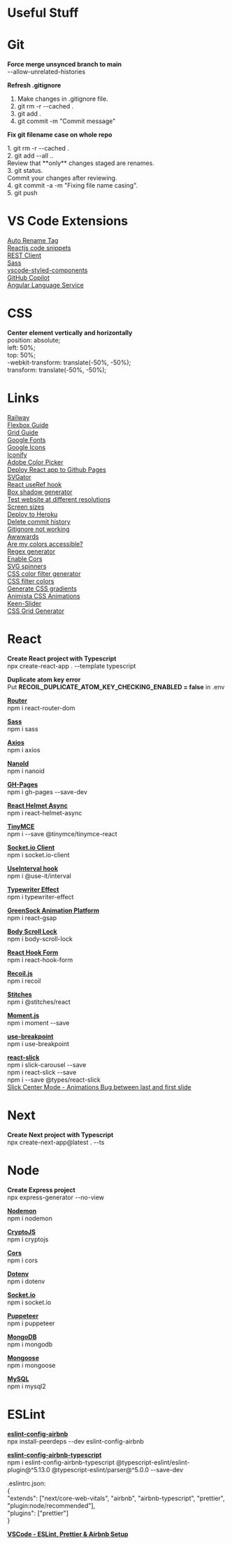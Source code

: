 # Useful Stuff



# Git

<b>Force merge unsynced branch to main</b>
<br/>
--allow-unrelated-histories

<b>Refresh .gitignore</b>
<br/>
1. Make changes in .gitignore file.
2. git rm -r --cached .
3. git add .
4. git commit -m "Commit message"

<b>Fix git filename case on whole repo</b>
<p>
  1. git rm -r --cached .</br>
  2. git add --all ..</br>
  Review that **only** changes staged are renames.</br>
  3. git status.</br>
  Commit your changes after reviewing.</br>
  4. git commit -a -m "Fixing file name casing".</br>
  5. git push</br>
</p>



# VS Code Extensions

<a href="https://marketplace.visualstudio.com/items?itemName=formulahendry.auto-rename-tag">Auto Rename Tag</a>
<br/>
<a href="https://marketplace.visualstudio.com/items?itemName=xabikos.ReactSnippets">Reactjs code snippets</a>
<br/>
<a href="https://marketplace.visualstudio.com/items?itemName=humao.rest-client">REST Client</a>
<br/>
<a href="https://marketplace.visualstudio.com/items?itemName=Syler.sass-indented">Sass</a>
<br/>
<a href="https://marketplace.visualstudio.com/items?itemName=styled-components.vscode-styled-components">vscode-styled-components</a>
<br/>
<a href="https://marketplace.visualstudio.com/items?itemName=GitHub.copilot">GitHub Copilot</a>
<br/>
<a href="https://marketplace.visualstudio.com/items?itemName=Angular.ng-template">Angular Language Service</a>
<br/>



# CSS

<b>Center element vertically and horizontally</b>
<br/>
position: absolute;
<br/>
left: 50%;
<br/>
top: 50%;
<br/>
-webkit-transform: translate(-50%, -50%);
<br/>
transform: translate(-50%, -50%);
<br/>



# Links
<a href="https://railway.app/">Railway</a><br/>
<a href="https://css-tricks.com/snippets/css/a-guide-to-flexbox/">Flexbox Guide</a><br/>
<a href="https://css-tricks.com/snippets/css/complete-guide-grid/">Grid Guide</a><br/>
<a href="https://fonts.google.com/">Google Fonts</a><br/>
<a href="https://fonts.google.com/icons">Google Icons</a><br/>
<a href="https://iconify.design/">Iconify</a><br/>
<a href="https://color.adobe.com/sv/create/color-wheel">Adobe Color Picker</a><br/>
<a href="https://dev.to/yuribenjamin/how-to-deploy-react-app-in-github-pages-2a1f">Deploy React app to Github Pages</a><br/>
<a href="https://app.svgator.com/">SVGator</a><br/>
<a href="https://www.youtube.com/watch?v=yCS2m01bQ6w">React useRef hook</a><br/>
<a href="https://html-css-js.com/css/generator/box-shadow/">Box shadow generator</a><br/>
<a href="https://screenfly.org/">Test website at different resolutions</a><br/>
<a href="https://screensiz.es/">Screen sizes</a><br/>
<a href="https://devcenter.heroku.com/articles/git">Deploy to Heroku</a><br/>
<a href="https://stackoverflow.com/questions/13716658/how-to-delete-all-commit-history-in-github">Delete commit history</a><br/>
<a href="https://stackoverflow.com/questions/25436312/gitignore-not-working">Gitignore not working</a><br/>
<a href="https://www.awwwards.com/">Awwwards</a><br/>
<a href="https://www.aremycolorsaccessible.com/">Are my colors accessible?</a><br/>
<a href="https://regex-generator.olafneumann.org/">Regex generator</a><br/>
<a href="https://enable-cors.org/index.html">Enable Cors</a><br/>
<a href="https://github.com/n3r4zzurr0/svg-spinners">SVG spinners</a><br/>
<a href="https://angel-rs.github.io/css-color-filter-generator/">CSS color filter generator</a><br/>
<a href="https://codepen.io/sosuke/pen/Pjoqqp">CSS filter colors</a><br/>
<a href="https://cssgradient.io/">Generate CSS gradients</a><br/>
<a href="https://animista.net/">Animista CSS Animations</a><br/>
<a href="https://keen-slider.io/">Keen-Slider</a><br/>
<a href="https://cssgrid-generator.netlify.app/">CSS Grid Generator</a><br/>



# React

<b>Create React project with Typescript</b>
<br/>
npx create-react-app . --template typescript
<br/>

<b>Duplicate atom key error</b>
<br/>
Put <b>RECOIL_DUPLICATE_ATOM_KEY_CHECKING_ENABLED = false</b> in .env
<br/>

<a href="https://www.npmjs.com/package/react-router-dom"><b>Router</b></a>
<br/>
npm i react-router-dom
<br/>

<a href="https://www.npmjs.com/package/sass"><b>Sass</b></a>
<br/>
npm i sass
<br/>

<a href="https://www.npmjs.com/package/axios"><b>Axios</b></a>
<br/>
npm i axios
<br/>

<a href="https://www.npmjs.com/package/nanoid"><b>NanoId</b></a>
<br/>
npm i nanoid
<br/>

<a href="https://www.npmjs.com/package/gh-pages"><b>GH-Pages</b></a>
<br/>
npm i gh-pages --save-dev
<br/>

<a href="https://www.npmjs.com/package/react-helmet-async"><b>React Helmet Async</b></a>
<br/>
npm i react-helmet-async
<br/>

<a href="https://www.npmjs.com/package/tinymce"><b>TinyMCE</b></a>
<br/>
npm i --save @tinymce/tinymce-react
<br/>

<a href="https://www.npmjs.com/package/socket.io-client"><b>Socket.io Client</b></a>
<br/>
npm i socket.io-client
<br/>

<a href="https://www.npmjs.com/package/@use-it/interval"><b>UseInterval hook</b></a>
<br/>
npm i @use-it/interval
<br/>

<a href="https://www.npmjs.com/package/typewriter-effect"><b>Typewriter Effect</b></a>
<br/>
npm i typewriter-effect
<br/>

<a href="https://www.npmjs.com/package/react-gsap"><b>GreenSock Animation Platform</b></a>
<br/>
npm i react-gsap
<br/>

<a href="https://www.npmjs.com/package/body-scroll-lock"><b>Body Scroll Lock</b></a>
<br/>
npm i body-scroll-lock
<br/>

<a href="https://www.npmjs.com/package/react-hook-form"><b>React Hook Form</b></a>
<br/>
npm i react-hook-form
<br/>

<a href="https://www.npmjs.com/package/recoil"><b>Recoil.js</b></a>
<br/>
npm i recoil
<br/>

<a href="https://www.npmjs.com/package/@stitches/react"><b>Stitches</b></a>
<br/>
npm i @stitches/react
<br/>

<a href="https://www.npmjs.com/package/moment"><b>Moment.js</b></a>
<br/>
npm i moment --save
<br/>

<a href="https://www.npmjs.com/package/use-breakpoint"><b>use-breakpoint</b></a>
<br/>
npm i use-breakpoint
<br/>

<a href="https://www.npmjs.com/package/react-slick"><b>react-slick</b></a>
<br/>
npm i slick-carousel --save
<br/>
npm i react-slick --save
<br/>
npm i --save @types/react-slick
<br/>
<a href="https://github.com/kenwheeler/slick/issues/3271">Slick Center Mode - Animations Bug between last and first slide</a>
<br/>


# Next

<b>Create Next project with Typescript</b>
<br/>
npx create-next-app@latest . --ts
<br/>


# Node

<b>Create Express project</b>
<br/>
npx express-generator --no-view
<br/>

<a href="https://www.npmjs.com/package/nodemon"><b>Nodemon</b></a>
<br/>
npm i nodemon
<br/>

<a href="https://www.npmjs.com/package/crypto-js"><b>CryptoJS</b></a>
<br/>
npm i cryptojs
<br/>

<a href="https://www.npmjs.com/package/cors"><b>Cors</b></a>
<br/>
npm i cors
<br/>

<a href="https://www.npmjs.com/package/dotenv"><b>Dotenv</b></a>
<br/>
npm i dotenv
<br/>

<a href="https://www.npmjs.com/package/socket.io"><b>Socket.io</b></a>
<br/>
npm i socket.io
<br/>

<a href="https://www.npmjs.com/package/puppeteer"><b>Puppeteer</b></a>
<br/>
npm i puppeteer
<br/>

<a href="https://www.npmjs.com/package/mongodb"><b>MongoDB</b></a>
<br/>
npm i mongodb
<br/>

<a href="https://www.npmjs.com/package/mongoose"><b>Mongoose</b></a>
<br/>
npm i mongoose
<br/>

<a href="https://www.npmjs.com/package/mysql2"><b>MySQL</b></a>
<br/>
npm i mysql2
<br/>


# ESLint
<a href="https://www.npmjs.com/package/eslint-config-airbnb"><b>eslint-config-airbnb</b></a>
<br/>
npx install-peerdeps --dev eslint-config-airbnb
<br/>

<a href="https://www.npmjs.com/package/eslint-config-airbnb-typescript"><b>eslint-config-airbnb-typescript</b></a>
<br/>
npm i eslint-config-airbnb-typescript @typescript-eslint/eslint-plugin@^5.13.0 @typescript-eslint/parser@^5.0.0 --save-dev
<br/>

<p>
.eslintrc.json:<br/>
  {<br/>
    "extends": ["next/core-web-vitals", "airbnb", "airbnb-typescript", "prettier", "plugin:node/recommended"],<br/>
    "plugins": ["prettier"]<br/>
  }<br/>
</p>

<a href="https://gist.github.com/bradtraversy/aab26d1e8983d9f8d79be1a9ca894ab4"><b>VSCode - ESLint, Prettier & Airbnb Setup</b></a>
